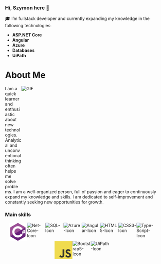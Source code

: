 ### Hi, Szymon here 👋
🎓 I’m fullstack developer and currently expanding my knowledge in the following technologies:
- **ASP.NET Core**
- **Angular**
- **Azure**
- **Databases**
- **UiPath**

# About Me
<img align="right" alt="GIF" src="https://media1.giphy.com/media/qgQUggAC3Pfv687qPC/giphy.gif?cid=ecf05e47dq83wrfw4o1jwnjrn6yuiwxy0ag4yvqze8x51cfa&ep=v1_gifs_search&rid=giphy.gif&ct=g" width="450" height="340" />

I am a quick learner and enthusiastic about  new technologies. Analytical and unconventional thinking often helps me solve problems.
I am a well-organized person, full of passion and eager to continuously expand my knowledge and skills.
I am dedicated to self-improvement and constantly seeking new opportunities for growth.

### Main skills
<div style="display: flex; justify-content: center; align-items: center; gap: 20x; flex-wrap: wrap;">
  <img alt="CSharp-Icon" height="60" width="60" src="https://raw.githubusercontent.com/devicons/devicon/master/icons/csharp/csharp-original.svg" />
  <img alt="Net-Core-Icon" height="60" width="60" src="https://upload.wikimedia.org/wikipedia/commons/thumb/e/ee/.NET_Core_Logo.svg/2048px-.NET_Core_Logo.svg.png" />
  <img alt="SQL-Icon" height="60" width="60" src="https://www.svgrepo.com/show/331760/sql-database-generic.svg" />
  <img alt="Azure-Icon" height="60" width="60" src="https://arunpotti.files.wordpress.com/2021/12/microsoft_azure.svg_.png" />
  <img alt="Angular-Icon" height="60" width="60" src="https://upload.wikimedia.org/wikipedia/commons/thumb/c/cf/Angular_full_color_logo.svg/2048px-Angular_full_color_logo.svg.png" />
  <img alt="HTML5-Icon" height="60" width="60" src="https://cdn1.iconfinder.com/data/icons/programing-development-7/24/html_html5_web_programing_developer-512.png" />
  <img alt="CSS3-Icon" height="60" width="60" src="https://www.cdnlogo.com/logos/c/18/css.svg" />
  <img alt="Type-Script-Icon" height="60" width="60" src="https://upload.wikimedia.org/wikipedia/commons/thumb/4/4c/Typescript_logo_2020.svg/2048px-Typescript_logo_2020.svg.png" />
  <img alt="JS-Icon" height="60" width="60" src="https://raw.githubusercontent.com/devicons/devicon/master/icons/javascript/javascript-original.svg" />
  <img alt="Bootstrap5-Icon" height="60" width="60" src="https://upload.wikimedia.org/wikipedia/commons/thumb/b/b2/Bootstrap_logo.svg/800px-Bootstrap_logo.svg.png" />
  <img alt="UiPath-Icon" height="60" width="60" src="https://companieslogo.com/img/orig/PATH-4f96bcbf.png?t=1720244493" />
</div>
